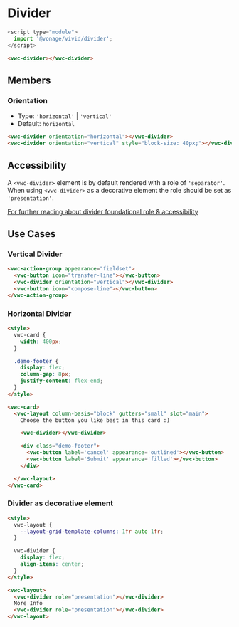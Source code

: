 # Divider

```js
<script type="module">
  import '@vonage/vivid/divider';
</script>
```

```html preview
<vwc-divider></vwc-divider>
```

## Members

### Orientation

- Type: `'horizontal'` | `'vertical'`
- Default: `horizontal`

```html preview blocks
<vwc-divider orientation="horizontal"></vwc-divider>
<vwc-divider orientation="vertical" style="block-size: 40px;"></vwc-divider>
```

## Accessibility

A `<vwc-divider>` element is by default rendered with a role of `'separator'`.
When using `<vwc-divider>` as a decorative element the role should be set as `'presentation'`.

[For further reading about divider foundational role & accessibility](https://developer.mozilla.org/en-US/docs/Web/Accessibility/ARIA/Roles/separator_role)

## Use Cases

### Vertical Divider

```html preview
<vwc-action-group appearance="fieldset">
  <vwc-button icon="transfer-line"></vwc-button>
  <vwc-divider orientation="vertical"></vwc-divider>
  <vwc-button icon="compose-line"></vwc-button>
</vwc-action-group>
```

### Horizontal Divider

```html preview
<style>
  vwc-card {
    width: 400px;
  }

  .demo-footer {
    display: flex;
    column-gap: 8px;
    justify-content: flex-end;
  }
</style>

<vwc-card>
  <vwc-layout column-basis="block" gutters="small" slot="main">
    Choose the button you like best in this card :)

    <vwc-divider></vwc-divider>

    <div class="demo-footer">
      <vwc-button label='cancel' appearance='outlined'></vwc-button>
      <vwc-button label='Submit' appearance='filled'></vwc-button>
    </div>

  </vwc-layout>
</vwc-card>
```

### Divider as decorative element

```html preview
<style>
  vwc-layout {
    --layout-grid-template-columns: 1fr auto 1fr;
  }

  vwc-divider {
    display: flex;
    align-items: center;
  }
</style>

<vwc-layout>
  <vwc-divider role="presentation"></vwc-divider>
  More Info
  <vwc-divider role="presentation"></vwc-divider>
</vwc-layout>
```
